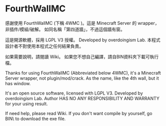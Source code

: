 # FourthWallMC

感謝使用 FourthWallMC (下稱 4WMC )。這是 Minecraft Server 的 wrapper，非插件/模組/破解。
如同名稱「第四道牆」，不過這個牆有窗。

這是開源軟體，採用 LGPL V3 授權。 Developed by overdoingism Lab.
本程式設計者不對使用本程式之任何結果負責。

如果需要說明，請閱讀 Wiki。
如果您不想自己編譯，請自BIN資料夾下載可執行檔。

Thanks for using FourthWallMC (Abbreviated below 4WMC), it's a Minecraft Server wrapper, not plugin/mod/crack.
As the name, like the 4th wall, but it has window.

It's an open source software, licensed with LGPL V3. Developed by overdoingism Lab.
Author HAS NO ANY RESPONSIBILITY AND WARRANTY for your using result.

If need help, please read Wiki.
If you don't want compile by yourself, go BIN\ to download the exe file.
